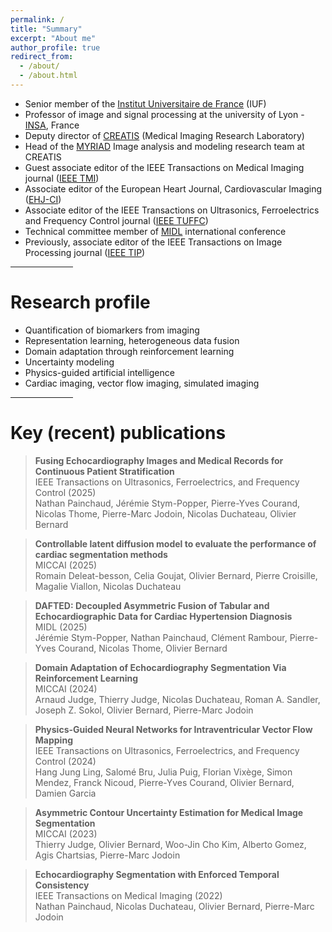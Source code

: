 ```yaml
---
permalink: /
title: "Summary"
excerpt: "About me"
author_profile: true
redirect_from: 
  - /about/
  - /about.html
---
```


- Senior member of the [Institut Universitaire de France](https://www.iufrance.fr/) (IUF)
- Professor of image and signal processing at the university of Lyon - [INSA](https://www.insa-lyon.fr/en/), France
- Deputy director of [CREATIS](https://www.creatis.insa-lyon.fr/site/en) (Medical Imaging Research Laboratory)
- Head of the [MYRIAD](https://creatis-myriad.github.io/) Image analysis and modeling research team at CREATIS
- Guest associate editor of the IEEE Transactions on Medical Imaging journal ([IEEE TMI](https://ieeexplore.ieee.org/xpl/RecentIssue.jsp?punumber=42))
- Associate editor of the European Heart Journal, Cardiovascular Imaging ([EHJ-CI](https://academic.oup.com/ehjcimaging))
- Associate editor of the IEEE Transactions on Ultrasonics, Ferroelectrics and Frequency Control journal ([IEEE TUFFC](https://ieeexplore.ieee.org/xpl/RecentIssue.jsp?punumber=58))
- Technical committee member of [MIDL](https://www.midl.io/) international conference
- Previously, associate editor of the IEEE Transactions on Image Processing journal ([IEEE TIP](https://ieeexplore.ieee.org/xpl/RecentIssue.jsp?punumber=83))


<hr align=center width="100">

Research profile
======

- Quantification of biomarkers from imaging
- Representation learning, heterogeneous data fusion
- Domain adaptation through reinforcement learning
- Uncertainty modeling
- Physics-guided artificial intelligence
- Cardiac imaging, vector flow imaging, simulated imaging

<hr align=center width="100">

Key (recent) publications
======

> **Fusing Echocardiography Images and Medical Records for Continuous Patient Stratification** <br>
> IEEE Transactions on Ultrasonics, Ferroelectrics, and Frequency Control (2025) <br>
> Nathan Painchaud, Jérémie Stym-Popper, Pierre-Yves Courand, Nicolas Thome, Pierre-Marc Jodoin, Nicolas Duchateau, Olivier Bernard

> **Controllable latent diffusion model to evaluate the performance of cardiac segmentation methods** <br>
> MICCAI (2025) <br>
> Romain Deleat-besson, Celia Goujat, Olivier Bernard, Pierre Croisille, Magalie Viallon, Nicolas Duchateau

> **DAFTED: Decoupled Asymmetric Fusion of Tabular and Echocardiographic Data for Cardiac Hypertension Diagnosis** <br>
> MIDL (2025) <br>
> Jérémie Stym-Popper, Nathan Painchaud, Clément Rambour, Pierre-Yves Courand, Nicolas Thome, Olivier Bernard

> **Domain Adaptation of Echocardiography Segmentation Via Reinforcement Learning** <br>
> MICCAI (2024) <br>
> Arnaud Judge, Thierry Judge, Nicolas Duchateau, Roman A. Sandler, Joseph Z. Sokol, Olivier Bernard, Pierre-Marc Jodoin

> **Physics-Guided Neural Networks for Intraventricular Vector Flow Mapping** <br>
> IEEE Transactions on Ultrasonics, Ferroelectrics, and Frequency Control (2024) <br>
> Hang Jung Ling, Salomé Bru, Julia Puig, Florian Vixège, Simon Mendez, Franck Nicoud, Pierre-Yves Courand, Olivier Bernard, Damien Garcia

> **Asymmetric Contour Uncertainty Estimation for Medical Image Segmentation** <br>
> MICCAI (2023) <br>
> Thierry Judge, Olivier Bernard, Woo-Jin Cho Kim, Alberto Gomez, Agis Chartsias, Pierre-Marc Jodoin

> **Echocardiography Segmentation with Enforced Temporal Consistency** <br>
> IEEE Transactions on Medical Imaging (2022) <br>
> Nathan Painchaud, Nicolas Duchateau, Olivier Bernard, Pierre-Marc Jodoin


